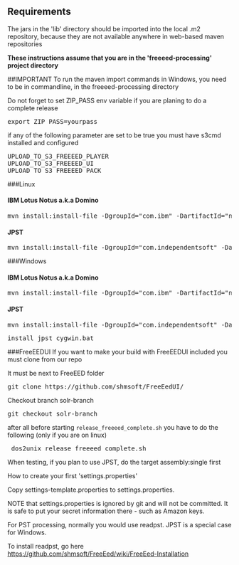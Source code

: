 ## Requirements

The jars in the 'lib' directory should be  imported into the local .m2 repository, because they are not available anywhere in web-based maven repositories



**These instructions assume that you are in the 'freeeed-processing' project directory**


##IMPORTANT
To run the maven import commands in Windows, you need to be in commandline, in the freeeed-processing directory

Do not forget to set ZIP_PASS env variable if you are planing to do a complete release

<pre>export ZIP_PASS=yourpass</pre>

if any of the following parameter are set to be true you must have s3cmd installed and configured

<pre>
UPLOAD_TO_S3_FREEEED_PLAYER
UPLOAD_TO_S3_FREEEED_UI
UPLOAD_TO_S3_FREEEED_PACK
</pre>

###Linux
#### IBM Lotus Notus a.k.a Domino

<pre>mvn install:install-file -DgroupId="com.ibm" -DartifactId="notes" -Dversion="7.3.4" -Dfile="lib/Notes.jar" -Dpackaging="jar" -DgeneratePom="true"</pre>

#### JPST

<pre>mvn install:install-file -DgroupId="com.independentsoft" -DartifactId="JPST" -Dversion=1.0 -Dfile="lib/jpst.jar" -Dpackaging=jar -DgeneratePom=true</pre>



###Windows
#### IBM Lotus Notus a.k.a Domino

<pre>mvn install:install-file -DgroupId="com.ibm" -DartifactId="notes" -Dversion="7.3.4" -Dfile="lib\Notes.jar" -Dpackaging="jar" -DgeneratePom="true"</pre>

#### JPST

<pre>mvn install:install-file -DgroupId="com.independentsoft" -DartifactId="JPST" -Dversion=1.0 -Dfile="lib\jpst.jar" -Dpackaging=jar -DgeneratePom=true</pre>


<pre>install_jpst_cygwin.bat</pre>


###FreeEEDUI
If you want to make your build with FreeEEDUI included you must clone from our repo

It must be next to FreeEED folder

<pre>git clone https://github.com/shmsoft/FreeEedUI/</pre>

Checkout branch solr-branch

<pre>git checkout solr-branch</pre>

after all before starting `release_freeeed_complete.sh` you have to do the following (only if you are on linux)

<pre> dos2unix release_freeeed_complete.sh </pre>

When testing, if you plan to use JPST, do the target assembly:single first

How to create your first 'settings.properties'

Copy settings-template.properties to settings.properties.

NOTE that settings.properties is ignored by git and will not be committed. It is safe to put your secret information
there - such as Amazon keys.

For PST processing, normally you would use readpst. JPST is a special case for Windows. 

To install readpst, go here https://github.com/shmsoft/FreeEed/wiki/FreeEed-Installation
